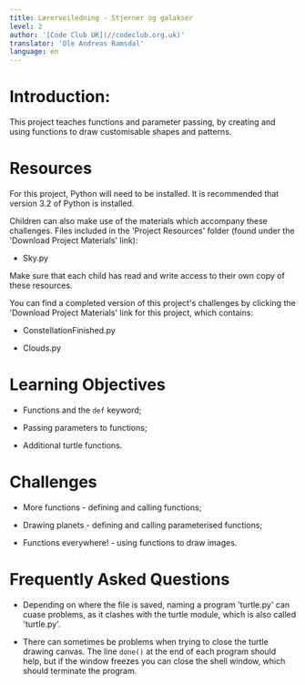 ```yaml
---
title: Lærerveiledning - Stjerner og galakser
level: 2
author: '[Code Club UK](//codeclub.org.uk)'
translator: 'Ole Andreas Ramsdal'
language: en
---
```



# Introduction:

This project teaches functions and parameter passing, by creating and using
functions to draw customisable shapes and patterns.


# Resources

For this project, Python will need to be installed. It is recommended that
version 3.2 of Python is installed.

Children can also make use of the materials which accompany these challenges.
Files included in the 'Project Resources' folder (found under the 'Download
Project Materials' link):

+ Sky.py

Make sure that each child has read and write access to their own copy of these
resources.

You can find a completed version of this project's challenges by clicking the
'Download Project Materials' link for this project, which contains:

+ ConstellationFinished.py

+ Clouds.py


# Learning Objectives

+ Functions and the `def` keyword;

+ Passing parameters to functions;

+ Additional turtle functions.


# Challenges

+ More functions - defining and calling functions;

+ Drawing planets - defining and calling parameterised functions;

+ Functions everywhere! - using functions to draw images.


# Frequently Asked Questions

+ Depending on where the file is saved, naming a program 'turtle.py' can cuase
  problems, as it clashes with the turtle module, which is also called
  'turtle.py'.

+ There can sometimes be problems when trying to close the turtle drawing
  canvas. The line `done()` at the end of each program should help, but if the
  window freezes you can close the shell window, which should terminate the
  program.
